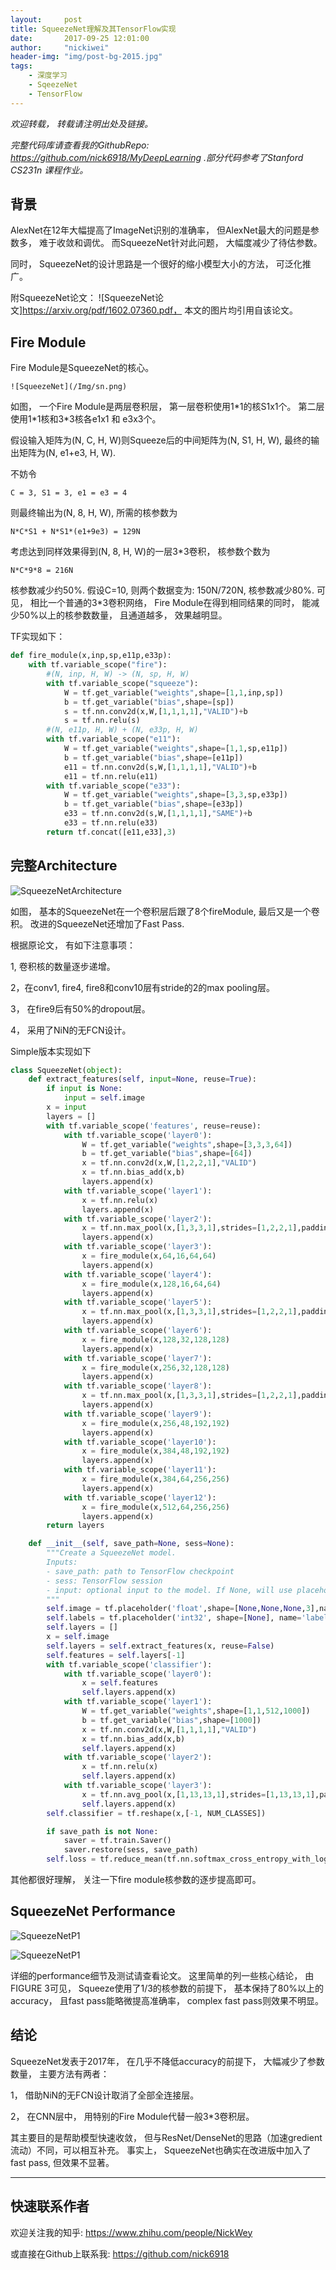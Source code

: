 ```yaml
---
layout:     post
title: SqueezeNet理解及其TensorFlow实现
date:       2017-09-25 12:01:00
author:     "nickiwei"
header-img: "img/post-bg-2015.jpg"
tags:
    - 深度学习
    - SqeezeNet
    - TensorFlow
---
```


*欢迎转载， 转载请注明出处及链接。*

*完整代码库请查看我的GithubRepo: <https://github.com/nick6918/MyDeepLearning> .部分代码参考了Stanford CS231n 课程作业。*

## 背景

AlexNet在12年大幅提高了ImageNet识别的准确率， 但AlexNet最大的问题是参数多， 难于收敛和调优。 而SqueezeNet针对此问题， 大幅度减少了待估参数。

同时， SqueezeNet的设计思路是一个很好的缩小模型大小的方法， 可泛化推广。

附SqueezeNet论文： ![SqueezeNet论文]https://arxiv.org/pdf/1602.07360.pdf， 本文的图片均引用自该论文。

## Fire Module

Fire Module是SqueezeNet的核心。

	![SqueezeNet](/Img/sn.png)

如图， 一个Fire Module是两层卷积层， 第一层卷积使用1\*1的核S1x1个。 第二层使用1\*1核和3\*3核各e1x1 和 e3x3个。

假设输入矩阵为(N, C, H, W)则Squeeze后的中间矩阵为(N, S1, H, W), 最终的输出矩阵为(N, e1+e3, H, W).

不妨令 

	C = 3, S1 = 3, e1 = e3 = 4

则最终输出为(N, 8, H, W), 所需的核参数为 

	N*C*S1 + N*S1*(e1+9e3) = 129N

考虑达到同样效果得到(N, 8, H, W)的一层3\*3卷积， 核参数个数为

	N*C*9*8 = 216N
	
核参数减少约50%. 假设C=10, 则两个数据变为: 150N/720N, 核参数减少80%. 可见， 相比一个普通的3*3卷积网络， Fire Module在得到相同结果的同时， 能减少50%以上的核参数数量， 且通道越多， 效果越明显。

TF实现如下：

```python
def fire_module(x,inp,sp,e11p,e33p):
    with tf.variable_scope("fire"):
        #(N, inp, H, W) -> (N, sp, H, W)
        with tf.variable_scope("squeeze"):
            W = tf.get_variable("weights",shape=[1,1,inp,sp])
            b = tf.get_variable("bias",shape=[sp])
            s = tf.nn.conv2d(x,W,[1,1,1,1],"VALID")+b
            s = tf.nn.relu(s)
        #(N, e11p, H, W) + (N, e33p, H, W)
        with tf.variable_scope("e11"):
            W = tf.get_variable("weights",shape=[1,1,sp,e11p])
            b = tf.get_variable("bias",shape=[e11p])
            e11 = tf.nn.conv2d(s,W,[1,1,1,1],"VALID")+b
            e11 = tf.nn.relu(e11)
        with tf.variable_scope("e33"):
            W = tf.get_variable("weights",shape=[3,3,sp,e33p])
            b = tf.get_variable("bias",shape=[e33p])
            e33 = tf.nn.conv2d(s,W,[1,1,1,1],"SAME")+b
            e33 = tf.nn.relu(e33)
        return tf.concat([e11,e33],3)
```

## 完整Architecture

![SqueezeNetArchitecture](/Img/sqarc.png)

如图， 基本的SqueezeNet在一个卷积层后跟了8个fireModule, 最后又是一个卷积。
改进的SqueezeNet还增加了Fast Pass.

根据原论文， 有如下注意事项：

1, 卷积核的数量逐步递增。

2，在conv1, fire4, fire8和conv10层有stride的2的max pooling层。

3， 在fire9后有50%的dropout层。

4， 采用了NiN的无FCN设计。

Simple版本实现如下

```python
class SqueezeNet(object):
    def extract_features(self, input=None, reuse=True):
        if input is None:
            input = self.image
        x = input
        layers = []
        with tf.variable_scope('features', reuse=reuse):
            with tf.variable_scope('layer0'):
                W = tf.get_variable("weights",shape=[3,3,3,64])
                b = tf.get_variable("bias",shape=[64])
                x = tf.nn.conv2d(x,W,[1,2,2,1],"VALID")
                x = tf.nn.bias_add(x,b)
                layers.append(x)
            with tf.variable_scope('layer1'):
                x = tf.nn.relu(x)
                layers.append(x)
            with tf.variable_scope('layer2'):
                x = tf.nn.max_pool(x,[1,3,3,1],strides=[1,2,2,1],padding='VALID')
                layers.append(x)
            with tf.variable_scope('layer3'):
                x = fire_module(x,64,16,64,64)
                layers.append(x)
            with tf.variable_scope('layer4'):
                x = fire_module(x,128,16,64,64)
                layers.append(x)
            with tf.variable_scope('layer5'):
                x = tf.nn.max_pool(x,[1,3,3,1],strides=[1,2,2,1],padding='VALID')
                layers.append(x)
            with tf.variable_scope('layer6'):
                x = fire_module(x,128,32,128,128)
                layers.append(x)
            with tf.variable_scope('layer7'):
                x = fire_module(x,256,32,128,128)
                layers.append(x)
            with tf.variable_scope('layer8'):
                x = tf.nn.max_pool(x,[1,3,3,1],strides=[1,2,2,1],padding='VALID')
                layers.append(x)
            with tf.variable_scope('layer9'):
                x = fire_module(x,256,48,192,192)
                layers.append(x)
            with tf.variable_scope('layer10'):
                x = fire_module(x,384,48,192,192)
                layers.append(x)
            with tf.variable_scope('layer11'):
                x = fire_module(x,384,64,256,256)
                layers.append(x)
            with tf.variable_scope('layer12'):
                x = fire_module(x,512,64,256,256)
                layers.append(x)
        return layers

    def __init__(self, save_path=None, sess=None):
        """Create a SqueezeNet model.
        Inputs:
        - save_path: path to TensorFlow checkpoint
        - sess: TensorFlow session
        - input: optional input to the model. If None, will use placeholder for input.
        """
        self.image = tf.placeholder('float',shape=[None,None,None,3],name='input_image')
        self.labels = tf.placeholder('int32', shape=[None], name='labels')
        self.layers = []
        x = self.image
        self.layers = self.extract_features(x, reuse=False)
        self.features = self.layers[-1]
        with tf.variable_scope('classifier'):
            with tf.variable_scope('layer0'):
                x = self.features
                self.layers.append(x)
            with tf.variable_scope('layer1'):
                W = tf.get_variable("weights",shape=[1,1,512,1000])
                b = tf.get_variable("bias",shape=[1000])
                x = tf.nn.conv2d(x,W,[1,1,1,1],"VALID")
                x = tf.nn.bias_add(x,b)
                self.layers.append(x)
            with tf.variable_scope('layer2'):
                x = tf.nn.relu(x)
                self.layers.append(x)
            with tf.variable_scope('layer3'):
                x = tf.nn.avg_pool(x,[1,13,13,1],strides=[1,13,13,1],padding='VALID')
                self.layers.append(x)
        self.classifier = tf.reshape(x,[-1, NUM_CLASSES])

        if save_path is not None:
            saver = tf.train.Saver()
            saver.restore(sess, save_path)
        self.loss = tf.reduce_mean(tf.nn.softmax_cross_entropy_with_logits(labels=tf.one_hot(self.labels, NUM_CLASSES), logits=self.classifier))

``` 

其他都很好理解， 关注一下fire module核参数的逐步提高即可。

## SqueezeNet Performance

![SqueezeNetP1](/Img/sq.png)

![SqueezeNetP1](/Img/sqmore.png)

详细的performance细节及测试请查看论文。 这里简单的列一些核心结论， 由FIGURE 3可见， Squeeze使用了1/3的核参数的前提下， 基本保持了80%以上的accuracy， 且fast pass能略微提高准确率， complex fast pass则效果不明显。

## 结论

SqueezeNet发表于2017年， 在几乎不降低accuracy的前提下， 大幅减少了参数数量， 主要方法有两者：

1， 借助NiN的无FCN设计取消了全部全连接层。

2， 在CNN层中， 用特别的Fire Module代替一般3*3卷积层。

其主要目的是帮助模型快速收敛， 但与ResNet/DenseNet的思路（加速gredient流动）不同，可以相互补充。 事实上， SqueezeNet也确实在改进版中加入了 fast pass, 但效果不显著。

---

## 快速联系作者

欢迎关注我的知乎: <https://www.zhihu.com/people/NickWey> 


或直接在Github上联系我: <https://github.com/nick6918> 
